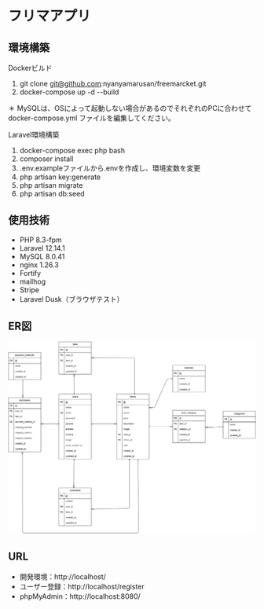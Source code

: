 # フリマアプリ

## 環境構築

Dockerビルド
 1. git clone git@github.com:nyanyamarusan/freemarcket.git
 2. docker-compose up -d --build

＊ MySQLは、OSによって起動しない場合があるのでそれぞれのPCに合わせて docker-compose.yml ファイルを編集してください。

Laravel環境構築

 1. docker-compose exec php bash
 2. composer install
 3. .env.exampleファイルから.envを作成し、環境変数を変更
 4. php artisan key:generate
 5. php artisan migrate
 6. php artisan db:seed

## 使用技術

- PHP 8.3-fpm
- Laravel 12.14.1
- MySQL 8.0.41
- nginx 1.26.3
- Fortify
- mailhog
- Stripe
- Laravel Dusk（ブラウザテスト）

## ER図

![ER図](/freemarcket.drawio.png)

## URL

- 開発環境：http://localhost/
- ユーザー登録：http://localhost/register
- phpMyAdmin：http://localhost:8080/